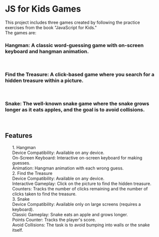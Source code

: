 <h1>JS for Kids Games</h1>
This project includes three games created by following the practice exercises from the book "JavaScript for Kids." <br>
The games are:

<h3>Hangman: A classic word-guessing game with on-screen keyboard and hangman animation.</h3> <br>
<h3>Find the Treasure: A click-based game where you search for a hidden treasure within a picture.</h3><br>
<h3>Snake: The well-known snake game where the snake grows longer as it eats apples, and the goal is to avoid collisions.</h3><br>

<h2>Features</h2>
<ul style='list-style:none;'>
<li> 1. Hangman<br>
Device Compatibility: Available on any device.<br>
On-Screen Keyboard: Interactive on-screen keyboard for making guesses.<br>
Animation: Hangman animation with each wrong guess.<br></li>
<li>2. Find the Treasure<br>
Device Compatibility: Available on any device.<br>
Interactive Gameplay: Click on the picture to find the hidden treasure.<br>
Counters: Tracks the number of clicks remaining and the number of clicks taken to find the treasure.<br></li>
<li>3. Snake<br>
Device Compatibility: Available only on large screens (requires a keyboard).<br>
Classic Gameplay: Snake eats an apple and grows longer.<br>
Points Counter: Tracks the player's score.<br>
Avoid Collisions: The task is to avoid bumping into walls or the snake itself.<br></li>
</ul>
